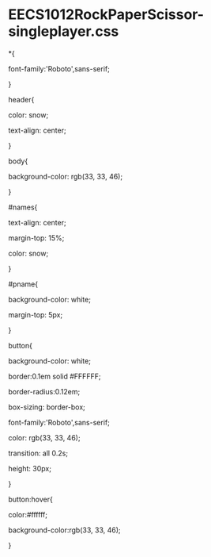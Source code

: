 # EECS1012RockPaperScissor-singleplayer.css



<css>

*{

font-family:'Roboto',sans-serif;

}

header{

color: snow;

text-align: center;

}

body{

background-color: rgb(33, 33, 46);

}

#names{

text-align: center;

margin-top: 15%;

color: snow;

}


#pname{

background-color: white;

margin-top: 5px;

}


button{

background-color: white;

border:0.1em solid #FFFFFF;

border-radius:0.12em;

box-sizing: border-box;

font-family:'Roboto',sans-serif;

color: rgb(33, 33, 46);

transition: all 0.2s;

height: 30px;

}

button:hover{

color:#ffffff;

background-color:rgb(33, 33, 46);

}

<css>



